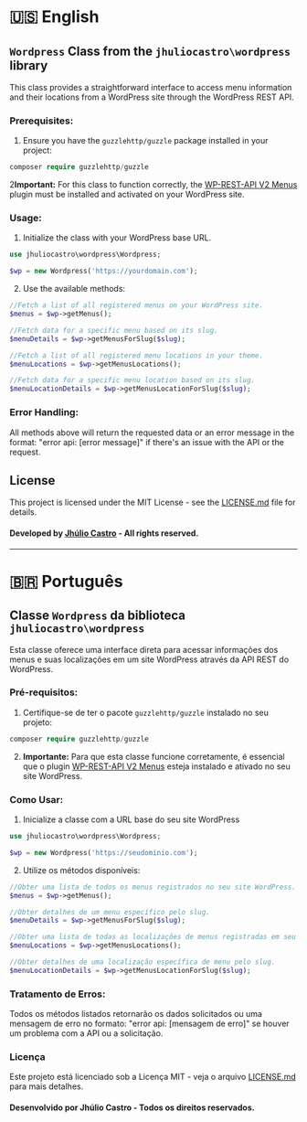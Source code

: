 # 🇺🇸 English

## `Wordpress` Class from the `jhuliocastro\wordpress` library

This class provides a straightforward interface to access menu information and their locations from a WordPress site through the WordPress REST API.

### Prerequisites:

1. Ensure you have the `guzzlehttp/guzzle` package installed in your project:

```php
composer require guzzlehttp/guzzle
```

2**Important:** For this class to function correctly, the [WP-REST-API V2 Menus](https://br.wordpress.org/plugins/wp-rest-api-v2-menus/) plugin must be installed and activated on your WordPress site.

### Usage:

1. Initialize the class with your WordPress base URL.
```php
use jhuliocastro\wordpress\Wordpress;

$wp = new Wordpress('https://yourdomain.com');
```

2. Use the available methods:
```php
//Fetch a list of all registered menus on your WordPress site.
$menus = $wp->getMenus();

//Fetch data for a specific menu based on its slug.
$menuDetails = $wp->getMenusForSlug($slug);

//Fetch a list of all registered menu locations in your theme.
$menuLocations = $wp->getMenusLocations();

//Fetch data for a specific menu location based on its slug.
$menuLocationDetails = $wp->getMenusLocationForSlug($slug);
```

### Error Handling:
All methods above will return the requested data or an error message in the format: "error api: [error message]" if there's an issue with the API or the request.

## License

This project is licensed under the MIT License - see the [LICENSE.md](LICENSE.md) file for details.


#### Developed by [Jhúlio Castro](https://www.instagram.com/jhuliocastro/) - All rights reserved.

---

# 🇧🇷 Português

## Classe `Wordpress` da biblioteca `jhuliocastro\wordpress`

Esta classe oferece uma interface direta para acessar informações dos menus e suas localizações em um site WordPress através da API REST do WordPress.

### Pré-requisitos:

1. Certifique-se de ter o pacote `guzzlehttp/guzzle` instalado no seu projeto:

```php
composer require guzzlehttp/guzzle
```

2. **Importante:** Para que esta classe funcione corretamente, é essencial que o plugin [WP-REST-API V2 Menus](https://br.wordpress.org/plugins/wp-rest-api-v2-menus/) esteja instalado e ativado no seu site WordPress.
### Como Usar:

1. Inicialize a classe com a URL base do seu site WordPress
```php
use jhuliocastro\wordpress\Wordpress;

$wp = new Wordpress('https://seudominio.com');
```

2. Utilize os métodos disponíveis:
```php
//Obter uma lista de todos os menus registrados no seu site WordPress.
$menus = $wp->getMenus();

//Obter detalhes de um menu específico pelo slug.
$menuDetails = $wp->getMenusForSlug($slug);

//Obter uma lista de todas as localizações de menus registradas em seu tema.
$menuLocations = $wp->getMenusLocations();

//Obter detalhes de uma localização específica de menu pelo slug.
$menuLocationDetails = $wp->getMenusLocationForSlug($slug);
```

### Tratamento de Erros:
Todos os métodos listados retornarão os dados solicitados ou uma mensagem de erro no formato: "error api: [mensagem de erro]" se houver um problema com a API ou a solicitação.

### Licença

Este projeto está licenciado sob a Licença MIT - veja o arquivo [LICENSE.md](LICENSE.md) para mais detalhes.


#### Desenvolvido por Jhúlio Castro - Todos os direitos reservados.

